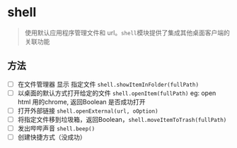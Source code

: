 # shell

> 使用默认应用程序管理文件和 url。`shell`模块提供了集成其他桌面客户端的关联功能

## 方法

- [ ] 在文件管理器 显示 指定文件  `shell.showItemInFolder(fullPath)`
- [ ] 以桌面的默认方式打开给定的文件 `shell.openItem(fullPath)` eg: open html 用的chrome, 返回Boolean 是否成功打开        
- [ ] 打开外部链接 `shell.openExternal(url, oOption)`
- [ ] 将指定文件移到垃圾箱，返回Boolean，`shell.moveItemToTrash(fullPath)`
- [ ] 发出哔哔声音 `shell.beep()`
- [ ] 创建快捷方式（没成功）